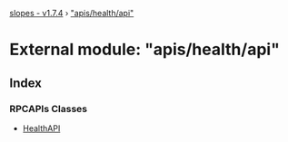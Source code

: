 [slopes - v1.7.4](../README.md) › ["apis/health/api"](_apis_health_api_.md)

# External module: "apis/health/api"

## Index

### RPCAPIs Classes

* [HealthAPI](../classes/_apis_health_api_.healthapi.md)
